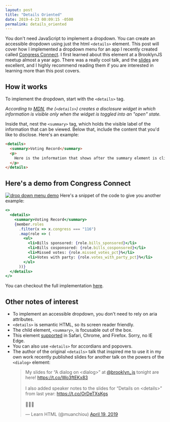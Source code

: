 ```yaml
---
layout: post
title: "Details Oriented"
date: 2019-4-23 00:09:15 -0500
permalink: details_oriented
---
```


You don't need JavaScript to implement a dropdown. You can create an accessible dropdown using just the html `<details>` element. This post will cover how I implemented a dropdown menu for an app I recently created called [Congress Connect](https://github.com/hcarnes/congress_connect). I first learned about this element at a BrooklynJS meetup almost a year ago. There was a really cool talk, and the [slides](https://github.com/muan/details-on-details) are excellent, and I highly recommend reading them if you are interested in learning more than this post covers.

## How it works

To implement the dropdown, start with the `<details>` tag.

_According to [MDN](https://developer.mozilla.org/en-US/docs/Web/HTML/Element/details), the (`<details>`) creates a disclosure widget in which information is visible only when the widget is toggled into an "open" state._

Inside that, nest the `<summary>` tag, which holds the visible label of the information that can be viewed. Below that, include the content that you'd like to disclose. Here's an example:

```html
<details>
  <summary>Voting Record</summary>
  <p>
    Here is the information that shows after the summary element is clicked!
  </p>
</details>
```

## Here's a demo from Congress Connect

<a href="https://imgur.com/ZYLCkOo"><img src="https://i.imgur.com/ZYLCkOo.gif" title="drop down menu demo" /></a>
Here's a snippet of the code to give you another example:

```jsx
<>
  <details>
    <summary>Voting Record</summary>
    {member.roles
      .filter(x => x.congress === "116")
      .map(role => (
        <ul>
          <li>Bills sponsored: {role.bills_sponsored}</li>
          <li>Bills cosponsored: {role.bills_cosponsored}</li>
          <li>Missed votes: {role.missed_votes_pct}%</li>
          <li>Votes with party: {role.votes_with_party_pct}%</li>
        </ul>
      ))}
  </details>
</>
```

You can checkout the full implementation [here](https://github.com/hcarnes/congress_connect).

## Other notes of interest

- To implement an accessible dropdown, you don't need to rely on aria attributes.
- `<details>` is semantic HTML, so its screen reader friendly.
- The child element, `<summary>`, is focusable out of the box.
- This element [supported](https://caniuse.com/#search=details) in Safari, Chrome, and Firefox. Sorry, no IE Edge.
- You can also use `<details>` for accordians and popovers.
- The author of the original `<details>` talk that inspired me to use it in my own work recently published slides for another talk on the powers of the `<dialog>` element:
  <blockquote class="twitter-tweet" data-lang="en"><p lang="en" dir="ltr">My slides for “A dialog on &lt;dialog&gt;” at <a href="https://twitter.com/brooklyn_js?ref_src=twsrc%5Etfw">@brooklyn_js</a> tonight are here!  <a href="https://t.co/Wo3ftEKx83">https://t.co/Wo3ftEKx83</a><br><br>I also added speaker notes to the slides for “Details on &lt;details&gt;” from last year: <a href="https://t.co/OrDeTXsKgs">https://t.co/OrDeTXsKgs</a><br><br>💾💾💾</p>&mdash; Learn HTML (@muanchiou) <a href="https://twitter.com/muanchiou/status/1119091599474958336?ref_src=twsrc%5Etfw">April 19, 2019</a></blockquote>
  <script async src="https://platform.twitter.com/widgets.js" charset="utf-8"></script>
